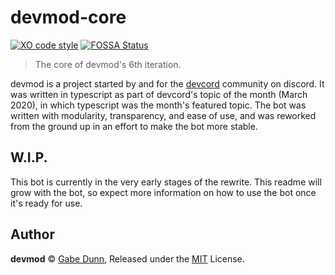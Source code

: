 # devmod-core
[![XO code style](https://img.shields.io/badge/code_style-XO-5ed9c7.svg)](https://github.com/xojs/xo)
[![FOSSA Status](https://app.fossa.com/api/projects/git%2Bgithub.com%2Fredxtech%2Fdevmod-core.svg?type=small)](https://app.fossa.com/projects/git%2Bgithub.com%2Fredxtech%2Fdevmod-core?ref=badge_small)
> The core of devmod's 6th iteration.

devmod is a project started by and for the [devcord](https://devcord.com)
community on discord. It was written in typescript as part of devcord's
topic of the month (March 2020), in which typescript was the month's
featured topic. The bot was written with modularity, transparency, and
ease of use, and was reworked from the ground up in an effort to make
the bot more stable.

## W.I.P.
This bot is currently in the very early stages of the rewrite. This
readme will grow with the bot, so expect more information on how to use
the bot once it's ready for use.

## Author
**devmod** © [Gabe Dunn](https://github.com/redxtech), Released under the [MIT](./license.md) License.
